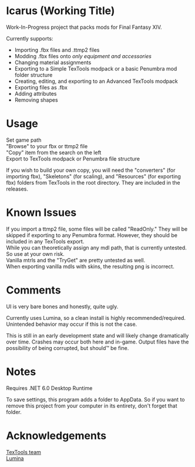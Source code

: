 # Icarus (Working Title)
Work-In-Progress project that packs mods for Final Fantasy XIV.

Currently supports:
* Importing .fbx files and .ttmp2 files
* Modding .fbx files onto <i>only equipment and accessories</i>
* Changing material assignments
* Exporting to a Simple TexTools modpack or a basic Penumbra mod folder structure
* Creating, editing, and exporting to an Advanced TexTools modpack
* Exporting files as .fbx
* Adding attributes
* Removing shapes

# Usage
Set game path  
"Browse" to your fbx or ttmp2 file  
"Copy" item from the search on the left  
Export to TexTools modpack or Penumbra file structure   

If you wish to build your own copy, you will need the "converters" (for importing fbx), "Skeletons" (for scaling), and "Resources" (for exporting fbx) folders from TexTools in the root directory. They are included in the releases.

# Known Issues
If you import a ttmp2 file, some files will be called "ReadOnly." They will be skipped if exporting to any Penumbra format. However, they should be included in any TexTools export.  
While you can theoretically assign any mdl path, that is currently untested. So use at your own risk.  
Vanilla mtrls and the "TryGet" are pretty untested as well.  
When exporting vanilla mdls with skins, the resulting png is incorrect.

# Comments
UI is very bare bones and honestly, quite ugly.

Currently uses Lumina, so a clean install is highly recommended/required. Unintended behavior may occur if this is not the case.

This is still in an early development state and will likely change dramatically over time. Crashes may occur both here and in-game. Output files have the possibility of being corrupted, but should™ be fine.

# Notes
Requires .NET 6.0 Desktop Runtime

To save settings, this program adds a folder to AppData. So if you want to remove this project from your computer in its entirety, don't forget that folder.


# Acknowledgements
[TexTools team](https://github.com/TexTools)  
[Lumina](https://github.com/NotAdam/Lumina)
